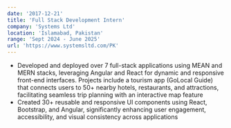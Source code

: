 ```yaml
---
date: '2017-12-21'
title: 'Full Stack Development Intern'
company: 'Systems Ltd'
location: 'Islamabad, Pakistan'
range: 'Sept 2024 - June 2025'
url: 'https://www.systemsltd.com/PK'
---
```


- Developed and deployed over 7 full-stack applications using MEAN and MERN stacks, leveraging Angular and React for dynamic and responsive front-end interfaces. Projects include a tourism app (GoLocal Guide) that connects users to 50+ nearby hotels, restaurants, and attractions, facilitating seamless trip planning with an interactive map feature
- Created 30+ reusable and responsive UI components using React, Bootstrap, and Angular, significantly enhancing user engagement, accessibility, and visual consistency across applications
<!-- - Boosted performance by 30% through efficient state management in Angular and React and seamless API integrations, resulting in faster load times and smoother user experiences across all modules -->

